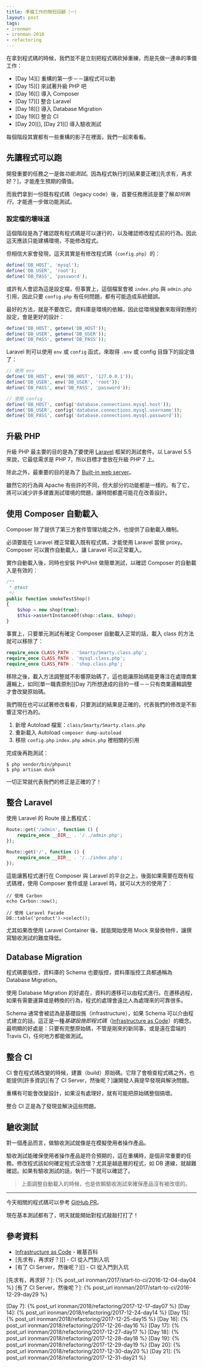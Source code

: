```yaml
---
title: 準備工作的簡短回顧（一）
layout: post
tags:
- ironman
- ironman-2018
- refactoring
---
```


在拿到程式碼的時候，我們並不是立刻把程式碼砍掉重練，而是先做一連串的準備工作：

* [Day 14][] 重構的第一步－－讓程式可以動
* [Day 15][] 來試著升級 PHP 吧
* [Day 16][] 導入 Composer
* [Day 17][] 整合 Laravel
* [Day 18][] 導入 Database Migration
* [Day 19][] 整合 CI
* [Day 20][], [Day 21][] 導入驗收測試

每個階段其實都有一些重構的影子在裡面，我們一起來看看。

## 先讓程式可以跑

開發重要的任務之一是做*功能測試*。因為程式執行的[結果要正確][先求有，再求好？]，才能產生預期的價值。

而我們拿到一份既有程式碼（legacy code）後，首要任務應該是要了解*如何執行*，才能進一步做功能測試。

### 設定檔的壞味道

這個階段是為了確認既有程式碼是可以運行的，以及確認修改程式前的行為。因此這天應該只能建構環境，不能修改程式。

但相信大家會發現，這天其實是有修改程式碼（`config.php`）的：

```php
define('DB_HOST', 'mysql');
define('DB_USER', 'root');
define('DB_PASS', 'password');
```

或許有人會認為這是設定檔，但事實上，這個檔案會被 `index.php` 與 `admin.php` 引用，因此只要 `config.php` 有任何問題，都有可能造成系統錯誤。

最好的方法，就是不要改它。資料庫是環境的依賴，因此從環境變數來取得對應的設定，會是更好的設計：

```php
define('DB_HOST', getenv('DB_HOST'));
define('DB_USER', getenv('DB_USER'));
define('DB_PASS', getenv('DB_PASS'));
```

Laravel 則可以使用 `env` 或 `config` 函式，來取得 `.env` 或 config 目錄下的設定值了：

```php
// 使用 env
define('DB_HOST', env('DB_HOST', '127.0.0.1'));
define('DB_USER', env('DB_USER', 'root'));
define('DB_PASS', env('DB_PASS', 'password'));

// 使用 config
define('DB_HOST', config('database.connections.mysql.host'));
define('DB_USER', config('database.connections.mysql.username'));
define('DB_PASS', config('database.connections.mysql.password'));
```

## 升級 PHP

升級 PHP 最主要的目的是為了要使用 [Laravel](https://laravel.com/) 框架的測試套件。以 Laravel 5.5 來說，它最低需求是 PHP 7，所以目標才會放在升級 PHP 7 上。

除此之外，最重要的目的是為了 [Built-in web server](http://php.net/manual/en/features.commandline.webserver.php)。

雖然它的行為與 Apache 有些許的不同，但大部分的功能都是一樣的。有了它，將可以減少許多建置測試環境的問題，讓時間都盡可能花在改善設計。

## 使用 Composer 自動載入

Composer 除了提供了第三方套件管理功能之外，也提供了自動載入機制。

必須要能在 Laravel 裡正常載入既有程式碼，才能使用 Laravel 當做 proxy。Composer 可以實作自動載入，讓 Laravel 可以正常載入。

實作自動載入後，同時也安裝 PHPUnit 做簡單測試，以確認 Composer 的自動載入是有效的：

```php
/**
 * @test
 */
public function smokeTestShop()
{
    $shop = new shop(true);
    $this->assertInstanceOf(shop::class, $shop);
}
```

事實上，只要單元測試有確定 Composer 自動載入正常的話，載入 class 的方法就可以移除了：

```php
require_once CLASS_PATH . 'Smarty/Smarty.class.php';
require_once CLASS_PATH . 'mysql.class.php';
require_once CLASS_PATH . 'shop.class.php';
```

移除之後，載入方法調整就不影響原始碼了，這也能讓原始碼能更專注在處理商業邏輯上，如同[單一職責原則][Day 7]所想達成的目的一樣－－只有商業邏輯調整才會改變原始碼。

我們現在也可以試著修改看看，只要測試的結果是正確的，代表我們的修改是不影響正常行為的。

1. 新增 Autoload 檔案：`class/Smarty/Smarty.class.php`
2. 重新載入 Autoload `composer dump-autoload`
3. 移除 `config.php` `index.php` `admin.php` 裡相關的引用

完成後再跑測試：

```
$ php vendor/bin/phpunit
$ php artisan dusk
```

一切正常就代表我們的修正是正確的了！

## 整合 Laravel

使用 Laravel 的 Route 接上舊程式：

```php
Route::get('/admin', function () {
    require_once __DIR__ . '/../admin.php';
});

Route::get('/', function () {
    require_once __DIR__ . '/../index.php';
});
```

這能讓舊程式運行在 Composer 與 Laravel 的平台之上，後面如果需要在既有程式碼裡，使用 Composer 套件或是 Laravel 時，就可以大方的使用了：

```
// 使用 Carbon
echo Carbon::now();

// 使用 Laravel Facade
DB::table('product')->select();
```

尤其如果改使用 Laravel Container 後，就能開始使用 Mock 來替換物件，讓撰寫驗收測試的難度降低。

## Database Migration

程式碼要版控，資料庫的 Schema 也要版控，資料庫版控工具都通稱為 Database Migration。

使用 Database Migration 的好處在，資料的遷移可以由程式進行。在遷移過程，如果有需要運算或是轉換的行為，程式的處理會遠比人為處理來的可靠很多。

Schema 通常會被認為是基礎設施（infrastructure），如果 Schema 可以介由程式建立的話，這正是一種*基礎設施即程式碼*（[Infrastructure as Code][]）的概念。最明顯的好處是：只要有完整原始碼，不管是剛來的新同事，或是遠在雲端的 Travis CI，任何地方都能做測試。

## 整合 CI

CI 會在程式碼改變的時候，建置（build）原始碼。它除了會檢查程式碼之外，也能提供[許多資訊][有了 CI Server，然後呢？]讓開發人員提早發現與解決問題。

重構有可能會改變設計，如果沒有處理好，就有可能把原始碼整個搞壞。

整合 CI 正是為了發現並解決這些問題。

## 驗收測試

對一個產品而言，做驗收測試就像是在模擬使用者操作產品。

驗收測試能確保使用者操作產品是符合預期的，這在重構時，是個非常重要的任務。修改程式該如何確定程式沒改壞？尤其是越底層的程式，如 DB 連線，就越難確認。如果有驗收測試的話，執行一下就可以確認了。

> 上面調整自動載入的時候，也是依賴驗收測試來確保產品沒有被改壞的。

---

今天相關的程式碼可以參考 [GitHub PR](https://github.com/MilesChou/book-refactoring-30-days/pull/10)。

現在基本測試都有了，明天就能開始對程式敲敲打打了！

## 參考資料

* [Infrastructure as Code][] - 維基百科
* [先求有，再求好？][] - CI 從入門到入坑
* [有了 CI Server，然後呢？][] - CI 從入門到入坑

[Infrastructure as Code]: https://en.wikipedia.org/wiki/Infrastructure_as_Code

[先求有，再求好？]: {% post_url ironman/2017/start-to-ci/2016-12-04-day04 %}
[有了 CI Server，然後呢？]: {% post_url ironman/2017/start-to-ci/2016-12-29-day29 %}

[Day 7]: {% post_url ironman/2018/refactoring/2017-12-17-day07 %}
[Day 14]: {% post_url ironman/2018/refactoring/2017-12-24-day14 %}
[Day 15]: {% post_url ironman/2018/refactoring/2017-12-25-day15 %}
[Day 16]: {% post_url ironman/2018/refactoring/2017-12-26-day16 %}
[Day 17]: {% post_url ironman/2018/refactoring/2017-12-27-day17 %}
[Day 18]: {% post_url ironman/2018/refactoring/2017-12-28-day18 %}
[Day 19]: {% post_url ironman/2018/refactoring/2017-12-29-day19 %}
[Day 20]: {% post_url ironman/2018/refactoring/2017-12-30-day20 %}
[Day 21]: {% post_url ironman/2018/refactoring/2017-12-31-day21 %}
